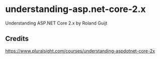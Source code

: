 # understanding-asp.net-core-2.x

Understanding ASP.NET Core 2.x by Roland Guijt

## Credits
https://www.pluralsight.com/courses/understanding-aspdotnet-core-2x
